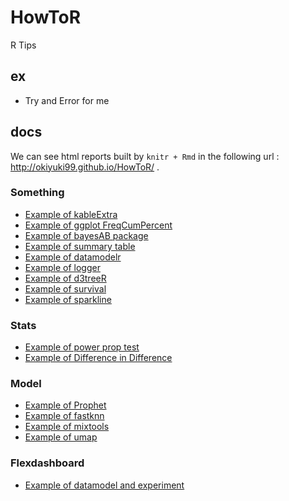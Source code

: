 # HowToR
R Tips 

## ex
- Try and Error for me

## docs
We can see html reports built by ```knitr + Rmd``` in the following url : http://okiyuki99.github.io/HowToR/ .

### Something
* [Example of kableExtra](http://okiyuki99.github.io/HowToR/ex_kableExtra.html)
* [Example of ggplot FreqCumPercent](http://okiyuki99.github.io/HowToR/ex_ggplot_FreqCumPercent.html)
* [Example of bayesAB package](http://okiyuki99.github.io/HowToR/ex_bayesianABTest.html)
* [Example of summary table](http://okiyuki99.github.io/HowToR/ex_summary_table.html)
* [Example of datamodelr](http://okiyuki99.github.io/HowToR/ex_datamodelr.html)
* [Example of logger](http://okiyuki99.github.io/HowToR/ex_logger.html)
* [Example of d3treeR](http://okiyuki99.github.io/HowToR/ex_d3treeR.html)
* [Example of survival](http://okiyuki99.github.io/HowToR/ex_survival.html)
* [Example of sparkline](http://okiyuki99.github.io/HowToR/ex_sparkline.html)

### Stats
* [Example of power prop test](http://okiyuki99.github.io/HowToR/ex_power_prop_test.html)
* [Example of Difference in Difference](http://okiyuki99.github.io/HowToR/ex_did.html)

### Model
* [Example of Prophet](http://okiyuki99.github.io/HowToR/ex_prophet.html)
* [Example of fastknn](http://okiyuki99.github.io/HowToR/ex_fastknn.html)
* [Example of mixtools](http://okiyuki99.github.io/HowToR/ex_mixtools.html)
* [Example of umap](http://okiyuki99.github.io/HowToR/ex_umap.html)

### Flexdashboard
* [Example of datamodel and experiment](http://okiyuki99.github.io/HowToR/ex_flexdashboard_datamodel.html)
